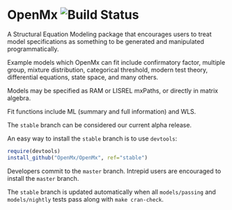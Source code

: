 # OpenMx ![Build Status](https://travis-ci.org/OpenMx/OpenMx.svg?branch=master)

A Structural Equation Modeling package that encourages users to treat model
specifications as something to be generated and manipulated programmatically.

Example models which OpenMx can fit include confirmatory factor, 
multiple group, mixture distribution, categorical threshold, 
modern test theory, differential equations, state space, and many others.

Models may be specified as RAM or LISREL mxPaths, or 
directly in matrix algebra.

Fit functions include ML (summary and full information) and WLS.

The `stable` branch can be considered our
current alpha release.

An easy way to install the `stable` branch is
to use `devtools`:

```R
require(devtools)
install_github("OpenMx/OpenMx", ref="stable")
```

Developers commit to the `master` branch.  Intrepid users are
encouraged to install the `master` branch.

The `stable` branch is updated automatically when all `models/passing`
and `models/nightly` tests pass along with `make cran-check`.
